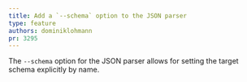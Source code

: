 ```yaml
---
title: Add a `--schema` option to the JSON parser
type: feature
authors: dominiklohmann
pr: 3295
---
```


The `--schema` option for the JSON parser allows for setting the target schema
explicitly by name.
